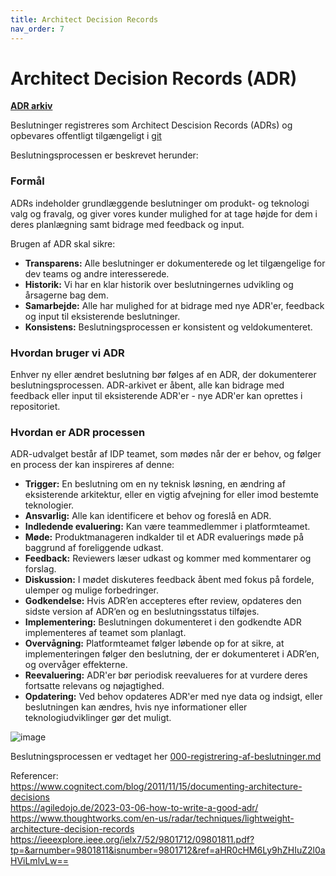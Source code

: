 ```yaml
---
title: Architect Decision Records
nav_order: 7
---
```


# Architect Decision Records (ADR)

**[ADR arkiv](https://github.com/test-jppolitikenshus/internal-developer-platform/tree/main/architecture-decision-records)**

Beslutninger registreres som Architect Descision Records (ADRs) og opbevares offentligt tilgængeligt i [git](https://github.com/test-jppolitikenshus/internal-developer-platform/tree/main/architecture-decision-records)

Beslutningsprocessen er beskrevet herunder:

### **Formål**

ADRs indeholder grundlæggende beslutninger om produkt- og teknologi valg og fravalg, og giver vores 
kunder mulighed for at tage højde for dem i deres planlægning samt bidrage med feedback og input.

Brugen af ADR skal sikre:  
- **Transparens:** Alle beslutninger er dokumenterede og let tilgængelige for dev teams og andre interesserede.
- **Historik:** Vi har en klar historik over beslutningernes udvikling og årsagerne bag dem.
- **Samarbejde:** Alle har mulighed for at bidrage med nye ADR'er, feedback og input til eksisterende beslutninger.
- **Konsistens:** Beslutningsprocessen er konsistent og veldokumenteret.

### **Hvordan bruger vi ADR**

Enhver ny eller ændret beslutning bør følges af en ADR, der dokumenterer beslutningsprocessen.
ADR-arkivet er åbent, alle kan bidrage med feedback eller input til eksisterende ADR'er - nye ADR'er kan oprettes i repositoriet. 

### **Hvordan er ADR processen** 

ADR-udvalget består af IDP teamet, som mødes når der er behov, og følger en process der kan inspireres af denne: 

- **Trigger:** En beslutning om en ny teknisk løsning, en ændring af eksisterende arkitektur, eller en vigtig afvejning for eller imod bestemte teknologier.
- **Ansvarlig:** Alle kan identificere et behov og foreslå en ADR.
- **Indledende evaluering:** Kan være teammedlemmer i platformteamet.
- **Møde:** Produktmanageren indkalder til et ADR evaluerings møde på baggrund af foreliggende udkast.
- **Feedback:** Reviewers læser udkast og kommer med kommentarer og forslag.
- **Diskussion:** I mødet diskuteres feedback åbent med fokus på fordele, ulemper og mulige forbedringer.
- **Godkendelse:** Hvis ADR’en accepteres efter review, opdateres den sidste version af ADR’en og en beslutningsstatus tilføjes.
- **Implementering:** Beslutningen dokumenteret i den godkendte ADR implementeres af teamet som planlagt.
- **Overvågning:** Platformteamet følger løbende op for at sikre, at implementeringen følger den beslutning, der er dokumenteret i ADR’en, og overvåger effekterne.
- **Reevaluering:** ADR'er bør periodisk reevalueres for at vurdere deres fortsatte relevans og nøjagtighed.
- **Opdatering:** Ved behov opdateres ADR'er med nye data og indsigt, eller beslutningen kan ændres, hvis nye informationer eller teknologiudviklinger gør det muligt.

![image](https://github.com/user-attachments/assets/fb38dae1-41fc-462b-836f-d2fb77862f5b)

Beslutningsprocessen er vedtaget her [000-registrering-af-beslutninger.md](https://github.com/test-jppolitikenshus/internal-developer-platform/blob/main/architecture-decision-records/000-registrering-af-beslutninger.md)

Referencer:   
https://www.cognitect.com/blog/2011/11/15/documenting-architecture-decisions    
https://agiledojo.de/2023-03-06-how-to-write-a-good-adr/   
https://www.thoughtworks.com/en-us/radar/techniques/lightweight-architecture-decision-records   
https://ieeexplore.ieee.org/ielx7/52/9801712/09801811.pdf?tp=&arnumber=9801811&isnumber=9801712&ref=aHR0cHM6Ly9hZHIuZ2l0aHViLmlvLw==   
